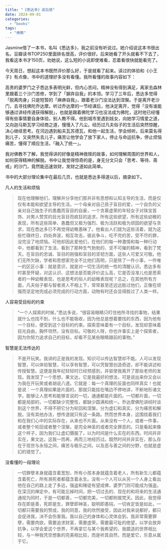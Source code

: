 ```yaml
---
title: "《悉达多》读后感"
date: 2024-09-01
categories: 
  - "books"
tags: 
  - "佛教"
---
```


Jasmine借了一本书，名叫《悉达多》，我之前没有听说过。她介绍说这本书很出名，豆瓣读书TOP250里面排名很高，评价很好。后来她看了开头就看不下去了，我看这本书才150页，劝她说，这么短的小说即使难看，忍着看很快就能看完了。

今天周日，想起这本书既然评价那么好，于是就看了起来。读过的体验和《小王子》有点像，书中的道理好多没有看懂。我所看懂的故事内容如下：

高贵的婆罗门之子悉达多表明光鲜，但内心苦闷，精神没有得到满足，离家去森林里跟着三个沙门苦修，学到了「摒弃自我」的本领。学习了三年后，悉达多觉得「脱离肉身」只是短暂的「麻痹自我」，跟着老沙门没法达到涅槃。于是离开老沙门，去寻找佛陀乔达摩。听过乔达摩的一节经课后，他决定离开，觉得「没有谁能够通过讲经传道获得解脱」，也就是跟着佛陀学习也没法成为佛陀，这时他已经懂得有些事情要自身体验，别人教不得。他到城市里遇到妓女，向她学习情爱之道，又向迦马斯瓦学习经商之道，慢慢入了凡尘。经历过凡夫俗子的生活后突然惊醒，决心继续思考。在河边遇到船夫瓦苏德瓦，和他一起生活，学会倾听。后来莫名得到儿子，又突然失去儿子，痛苦让他学会了放下家人，停止与命运抗争，停止烦恼痛苦，懂得了顺应生活，「融入了统一」。

我对佛教不了解，我觉得讲的好像是精神救赎的故事，如何理解周围的世界和人，如何获得精神的解脱。书中让我觉得惊奇的是，身无分文只会「思考、等待、斋戒」的沙门，竟然能迅速敛财，发财之道如此简单。

书中的大部分理论集中在最后几页，也就是悉达多得道以后，摘录如下。

凡人的生活和烦恼

> 现在他理解他们，理解并分享他们那并非有思想和认知主导的生活，而是仅仅有本能和欲望主导的生活。一个母亲对自己孩子盲目的爱，一个自负的父亲对自己独生子的愚蠢而盲目的自豪，一个贪慕虚荣的年轻女子对珠宝首饰、对男人赞赏的目光盲目而疯狂的追求，所有这些欲望，所有这些幼稚的表现，所有这些简单、愚蠢但又极为强烈、极为活跃和极为顽固的欲望与贪求，现在悉达多已不再觉得幼稚愚昧了。他看出人们就为这些活着，就为这些忙碌终日，四处奔波，相互攻击，彼此争斗，吃不完的苦，受不尽的罪，没完没了地烦恼。可他却因此爱他们，在他们的每一种激情和每一种行动中，他都看到了生活，看到了那种生气勃勃的、坚不可摧的精神，看到了梵天。在盲目的忠诚、盲目的刚强和盲目的坚韧方面，这些人可爱又可敬。他们无所欠缺，学者和思想家完全不比他们高明，只是除了一件小事，一件唯一的区区小事：就是意识，就是对一切生活的统一性的清醒认识。悉达多有时甚至怀疑，对这认识、这想法是否能评价这么高，它是否没准儿也是思索者的一种幼稚表现，也是思考的俗人的幼稚表现呢？总之，在其他所有方面，凡夫俗子都与智者贤人不相上下，常常甚至还远远胜过他们，正像在顽强而坚定地完成必须完成的行动方面，动物有时还会显得胜过了人类一样。

人容易受目标的约束

> “一个人探索的时候，”悉达多说，“很容易眼睛只盯住他所寻找的事物，结果就什么也找不到，什么也不能吸收，因为他总是想着要找的东西，因为他有一个目标，便受到这个目标的约束。探索意味着有一个目标，发现却意味着目光自由，胸怀坦然，没有目标。可敬的人呀，你也许事实上是个探索者，因为你努力追求自己的目标，却看不见某些眼睛跟前的事物。”

智慧是无法传达的

> 不是开玩笑。我讲的正是我的发现。知识可以传达智慧却不能。人可以发现智慧，可以体验智慧，可以享有智慧，可以凭智慧创造奇迹，却不能讲述和传授智慧。这便是我年纪轻轻时已经预感到，并驱使我离开了那些老师的发现。我发现了一个思想，果文达，它是我最好的想法，可是说出来你又会以为我在开玩笑或者胡说八道。它就是：每一个真理的反面也同样真实！也就是说：一个真理如果是片面的，那就只能挂在嘴边不停地讲，不断地形诸文字。能够让人思考和能够言说的一切，通通都是片面的。一切都片面，一切都是局部的，一切都缺少完整性，都缺少圆满和统一。乔达摩佛陀讲经时谈到这个世界，不得不把它分为轮回和涅槃，分为虚幻和真实，分为痛苦和解脱。没有其他办法，想传道就只有这一条路。然而世界本身，这围绕着我们和在我们心中的实际存在，从来也不片面。从来没有一个人，或者一件事，或者整个轮回或者整个涅槃，是完全神圣的或者完全罪恶的。只是看起来像这个样子，因为我们让虚幻慑服了，以为时间是什么实在的东西。时间并非实在，果文达，这我一而再，再而三地经历过。既然时间并非实在，那么存在于现世与永恒之间，痛苦与极乐之间，以及恶与善之间的分野，也就是虚幻的错觉了。

没看懂的一段理论

> 一切罪孽本身就蕴含着宽恕，所有小孩本身就蕴含着老人，所有新生儿都蕴含着死亡，所有濒死者都蕴含着永生。没有一个人可以从另一个人身上看出他在自己的路上走了多远，强盗和赌徒有望成佛，婆罗门则可能成为强盗。在深沉的禅定中，有可能忘掉时间，把一切过去的、现在的和将来的生活通通视为同时，于是一切都善，一切都完美，一切都附属梵天。因此，我觉得存在即是善，死即是生，罪孽即神圣，聪明即愚钝，一切肯定皆是如此，一切都只需要我的赞成，我的同意，我的欣然接受，因此对我来说都好，都只会促进我，决不会伤害我。我以自己的身体和心灵体会到，我非常需要罪孽，需要肉欲，需要追求财富，需要虚荣，需要最可耻的绝望，以学会放弃抗争，以学会爱这个世界，不再拿它与某个我希望的、我臆造的世界相比较，与一种我凭空想象的完美相比较，而是听其自然，而是爱它，乐意从属于它。
